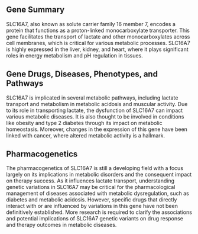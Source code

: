 ## Gene Summary
SLC16A7, also known as solute carrier family 16 member 7, encodes a protein that functions as a proton-linked monocarboxylate transporter. This gene facilitates the transport of lactate and other monocarboxylates across cell membranes, which is critical for various metabolic processes. SLC16A7 is highly expressed in the liver, kidney, and heart, where it plays significant roles in energy metabolism and pH regulation in tissues.

## Gene Drugs, Diseases, Phenotypes, and Pathways
SLC16A7 is implicated in several metabolic pathways, including lactate transport and metabolism in metabolic acidosis and muscular activity. Due to its role in transporting lactate, the dysfunction of SLC16A7 can impact various metabolic diseases. It is also thought to be involved in conditions like obesity and type 2 diabetes through its impact on metabolic homeostasis. Moreover, changes in the expression of this gene have been linked with cancer, where altered metabolic activity is a hallmark.

## Pharmacogenetics
The pharmacogenetics of SLC16A7 is still a developing field with a focus largely on its implications in metabolic disorders and the consequent impact on therapy success. As it influences lactate transport, understanding genetic variations in SLC16A7 may be critical for the pharmacological management of diseases associated with metabolic dysregulation, such as diabetes and metabolic acidosis. However, specific drugs that directly interact with or are influenced by variations in this gene have not been definitively established. More research is required to clarify the associations and potential implications of SLC16A7 genetic variants on drug response and therapy outcomes in metabolic diseases.